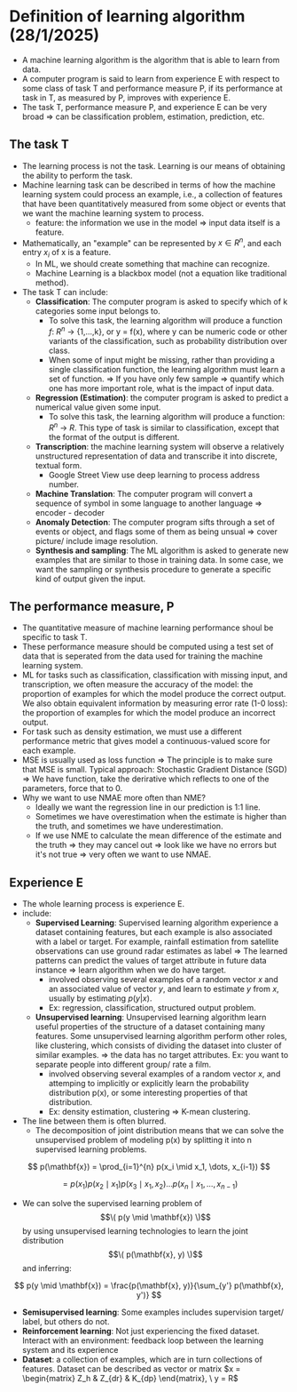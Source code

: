 # Definition of learning algorithm (28/1/2025)
* A machine learning algorithm is the algorithm that is able to learn from data.
* A computer program is said to learn from experience E with respect to some class of task T and performance measure P, if its performance at task in T, as measured by P, improves with experience E.
* The task T, performance measure P, and experience E can be very broad => can be classification problem, estimation, prediction, etc.
## The task T
* The learning process is not the task. Learning is our means of obtaining the ability to perform the task.
* Machine learning task can be described in terms of how the machine learning system could process an example, i.e., a collection of features that have been quantitatively measured from some object or events that we want the machine learning system to process.
  * feature: the information we use in the model => input data itself is a feature. 
* Mathematically, an "example" can be represented by $x \in R^n$, and each entry $x_i$ of x is a feature.
  * In ML, we should create something that machine can recognize.
  * Machine Learning is a blackbox model (not a equation like traditional method).
* The task T can include:
  * **Classification**: The computer program is asked to specify which of k categories some input belongs to.
    * To solve this task, the learning algorithm will produce a function $f$: $R^n$ -> {1,...,k}, or y = f(x), where y can be numeric code or other variants of the classification, such as probability distribution over class.
    * When some of input might be missing, rather than providing a single classification function, the learning algorithm must learn a set of function. => If you have only few sample => quantify which one has more important role, what is the impact of input data.
  * **Regression (Estimation)**: the computer program is asked to predict a numerical value given some input.
    * To solve this task, the learning algorithm will produce a function: $R^n$ -> $R$. This type of task is similar to classification, except that the format of the output is different.
  * **Transcription**: the machine learning system will observe a relatively unstructured representation of data and transcribe it into discrete, textual form.
    * Google Street View use deep learning to process address number.
  * **Machine Translation**: The computer program will convert a sequence of symbol in some language to another language => encoder - decoder
  * **Anomaly Detection**: The computer program sifts through a set of events or object, and flags some of them as being unsual => cover picture/ include image resolution.
  * **Synthesis and sampling**: The ML algorithm is asked to generate new examples that are similar to those in training data. In some case, we want the sampling or synthesis procedure to generate a specific kind of output given the input.
## The performance measure, P
* The quantitative measure of machine learning performance shoul be specific to task T.
* These performance measure should be computed using a test set of data that is seperated from the data used for training the machine learning system.
* ML for tasks such as classification, classification with missing input, and transcription, we often measure the accuracy of the model: the proportion of examples for which the model produce the correct output. We also obtain equivalent information by measuring error rate (1-0 loss): the proportion of examples for which the model produce an incorrect output.
* For task such as density estimation, we must use a different performance metric that gives model a continuous-valued score for each example.
* MSE is usually used as loss function => The principle is to make sure that MSE is small. Typical approach: Stochastic Gradient Distance (SGD) => We have function, take the derirative which reflects to one of the parameters, force that to 0.
* Why we want to use NMAE more often than NME?
  * Ideally we want the regression line in our prediction is 1:1 line.
  * Sometimes we have overestimation when the estimate is higher than the truth, and sometimes we have underestimation.
  * If we use NME to calculate the mean difference of the estimate and the truth => they may cancel out => look like we have no errors but it's not true => very often we want to use NMAE.       
## Experience E
* The whole learning process is experience E.
* include:
  * **Supervised Learning**: Supervised learning algorithm experience a dataset containing features, but each example is also associated with a label or target. For example, rainfall estimation from satellite observations can use ground radar estimates as label => The learned patterns can predict the values of target attribute in future data instance => learn algorithm when we do have target.
    * involved observing several examples of a random vector $x$ and an associated value of vector $y$, and learn to estimate $y$ from $x$, usually by estimating $p(y|x)$.
    * Ex: regression, classification, structured output problem.
  * **Unsupervised learning**: Unsupervised learning algorithm learn useful properties of the structure of a dataset containing many features. Some unsupervised learning algorithm perform other roles, like clustering, which consists of dividing the dataset into cluster of similar examples. => the data has no target attributes. Ex: you want to separate people into different group/ rate a film.
    * involved observing several examples of a random vector $x$, and attemping to implicitly or explicitly learn the probability distribution p(x), or some interesting properties of that distribution.
    * Ex: density estimation, clustering => K-mean clustering.
* The line between them is often blurred.
  * The decomposition of joint distribution means that we can solve the unsupervised problem of modeling p(x) by splitting it into n supervised learning problems.
  
$$
p(\mathbf{x}) = \prod_{i=1}^{n} p(x_i \mid x_1, \dots, x_{i-1})
$$

$$
= p(x_1) p(x_2 \mid x_1) p(x_3 \mid x_1, x_2) \dots p(x_n \mid x_1, \dots, x_{n-1})
$$


  * We can solve the supervised learning problem of $$\( p(y \mid \mathbf{x}) \)$$ by using unsupervised learning technologies to learn the joint distribution $$\( p(\mathbf{x}, y) \)$$ and inferring:

$$
p(y \mid \mathbf{x}) = \frac{p(\mathbf{x}, y)}{\sum_{y'} p(\mathbf{x}, y')}
$$
  * **Semisupervised learning**: Some examples includes supervision target/ label, but others do not.
  * **Reinforcement learning**: Not just experiencing the fixed dataset. Interact with an environment: feedback loop between the learning system and its experience
  * **Dataset**: a collection of examples, which are in turn collections of features. Dataset can be described as vector or matrix $x = \begin{matrix} Z_h & Z_{dr} & K_{dp} \end{matrix}, \ y = R$
